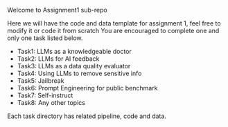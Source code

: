 Welcome to Assignment1 sub-repo

Here we will have the code and data template for assignment 1, feel free to modify it or code it from scratch
You are encouraged  to complete one and only one task listed below.

- Task1: LLMs as a knowledgeable doctor
- Task2: LLMs for AI feedback
- Task3: LLMs as a data quality evaluator
- Task4: Using LLMs to remove sensitive info
- Task5: Jailbreak
- Task6: Prompt Engineering for public benchmark
- Task7: Self-instruct
- Task8: Any other topics

Each task directory has related pipeline, code and data.